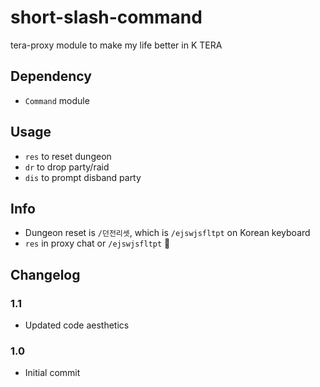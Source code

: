 # short-slash-command
tera-proxy module to make my life better in K TERA

## Dependency
- `Command` module

## Usage
- `res` to reset dungeon
- `dr` to drop party/raid
- `dis` to prompt disband party

## Info
- Dungeon reset is `/던전리셋`, which is `/ejswjsfltpt` on Korean keyboard
- `res` in proxy chat or `/ejswjsfltpt` :thinking:

## Changelog
### 1.1
- Updated code aesthetics
### 1.0
- Initial commit
